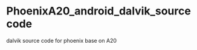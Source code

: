PhoenixA20_android_dalvik_sourcecode
====================================

dalvik source code for phoenix base on A20
